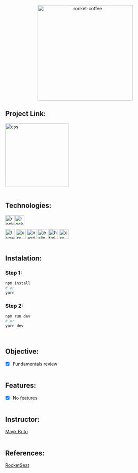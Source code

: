 <p align="center">
  <a href="https://rocketseat-rocketcoffee.vercel.app/" target="_blank" rel="noopener noreferrer">
    <img src="https://i.ibb.co/4sZtmsL/rocketcoffee-github-transparent-1.png" alt="rocket-coffee" width="300"/>
  </a>
</p>

## **Project Link:**
[<img src="https://freesewing.dev/brands/vercel.svg" alt="css" width="200"/>](https://rocketseat-rocketcoffee.vercel.app/)
<br/><br/>

## **Technologies:**

<p style="display: flex; align-items: center;">

  <a href="https://www.typescriptlang.org/" target="_blank" rel="noopener noreferrer">
    <img src="https://cdn-icons-png.flaticon.com/512/5968/5968381.png" alt="rocket-coffee" width="30"/>
  </a>
  <a href="https://reactjs.org" target="_blank" rel="noopener noreferrer">
    <img src="https://ionicframework.com/docs/icons/logo-react-icon.png" alt="rocket-coffee" width="30"/>
  </a>

  [<img src="https://cdn-icons-png.flaticon.com/512/5968/5968381.png" alt="typescript" width="30"/>](https://www.typescriptlang.org/)
  [<img src="https://ionicframework.com/docs/icons/logo-react-icon.png" alt="css" width="30"/>](reactjs.org) 
  [<img src="https://ui-lib.com/blog/wp-content/uploads/2021/12/nextjs-boilerplate-logo.png" alt="nextjs" width="30"/>](https://nextjs.org/) 
  [<img src="https://upload.wikimedia.org/wikipedia/commons/thumb/e/e3/ESLint_logo.svg/1200px-ESLint_logo.svg.png" alt="eslint" width="30"/>](https://eslint.org/)
  [<img src="https://cdn-icons-png.flaticon.com/512/732/732212.png" alt="html" width="30"/>](https://developer.mozilla.org/en-US/docs/Web/HTML)
  [<img src="https://cdn-icons-png.flaticon.com/512/732/732190.png" alt="css" width="30"/>](https://developer.mozilla.org/en-US/docs/Web/CSS)
  <br/><br/>
</p>

## **Instalation:**

### Step 1:

```bash
npm install
# or
yarn
```
### Step 2:

```bash
npm run dev
# or
yarn dev
```
<br/>

## **Objective:**
- [x] Fundamentals review
<br/><br/>

## **Features:**
- [x] No features
<br/><br/>

## **Instructor:**
[Mayk Brito](https://github.com/maykbrito) 
<br/><br/>

## **References:**
[RocketSeat](https://www.rocketseat.com.br/) 



